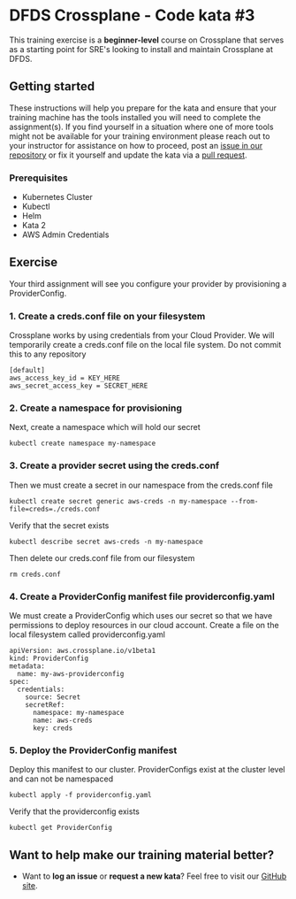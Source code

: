 DFDS Crossplane - Code kata #3
======================================

This training exercise is a **beginner-level** course on Crossplane that serves as a starting point for SRE's looking to install and maintain Crossplane at DFDS.

## Getting started
These instructions will help you prepare for the kata and ensure that your training machine has the tools installed you will need to complete the assignment(s). If you find yourself in a situation where one of more tools might not be available for your training environment please reach out to your instructor for assistance on how to proceed, post an [issue in our repository](https://github.com/dfds/dojo/issues) or fix it yourself and update the kata via a [pull request](https://github.com/dfds/dojo/pulls).

### Prerequisites
* Kubernetes Cluster
* Kubectl
* Helm
* Kata 2
* AWS Admin Credentials

## Exercise
Your third assignment will see you configure your provider by provisioning a ProviderConfig. 

### 1. Create a creds.conf file on your filesystem

Crossplane works by using credentials from your Cloud Provider. We will temporarily create a creds.conf file on the local file system. Do not commit this to any repository

```
[default]
aws_access_key_id = KEY_HERE
aws_secret_access_key = SECRET_HERE

```

### 2. Create a namespace for provisioning

Next, create a namespace which will hold our secret

```
kubectl create namespace my-namespace
```

### 3. Create a provider secret using the creds.conf

Then we must create a secret in our namespace from the creds.conf file

```
kubectl create secret generic aws-creds -n my-namespace --from-file=creds=./creds.conf
```

Verify that the secret exists

```
kubectl describe secret aws-creds -n my-namespace
```

Then delete our creds.conf file from our filesystem

```
rm creds.conf
```

### 4. Create a ProviderConfig manifest file providerconfig.yaml

We must create a ProviderConfig which uses our secret so that we have permissions to deploy resources in our cloud account. Create a file on the local filesystem called providerconfig.yaml

```
apiVersion: aws.crossplane.io/v1beta1
kind: ProviderConfig
metadata:
  name: my-aws-providerconfig
spec:
  credentials:
    source: Secret
    secretRef:
      namespace: my-namespace
      name: aws-creds
      key: creds
```

### 5. Deploy the ProviderConfig manifest

Deploy this manifest to our cluster. ProviderConfigs exist at the cluster level and can not be namespaced

```
kubectl apply -f providerconfig.yaml
```

Verify that the providerconfig exists

```
kubectl get ProviderConfig
```

## Want to help make our training material better?
 * Want to **log an issue** or **request a new kata**? Feel free to visit our [GitHub site](https://github.com/dfds/dojo/issues).